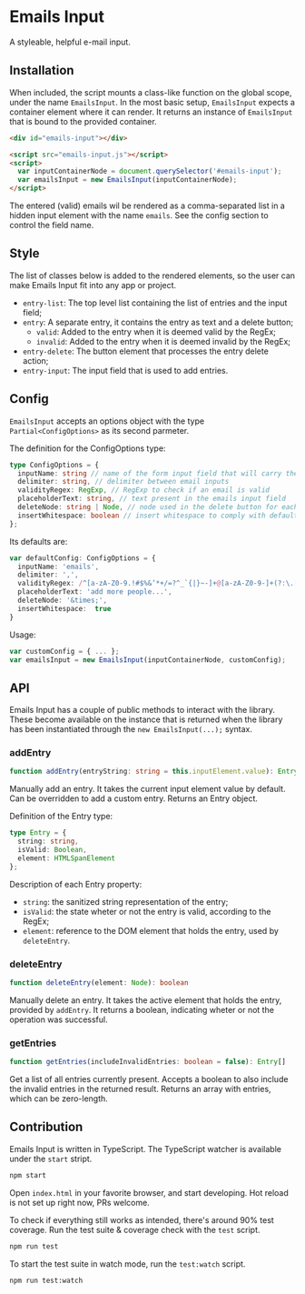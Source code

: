 # Emails Input
A styleable, helpful e-mail input.

## Installation

When included, the script mounts a class-like function on the global scope, under the name `EmailsInput`. In the most basic setup, `EmailsInput` expects a container element where it can render. It returns an instance of `EmailsInput` that is bound to the provided container.

```html
<div id="emails-input"></div>

<script src="emails-input.js"></script>
<script>
  var inputContainerNode = document.querySelector('#emails-input');
  var emailsInput = new EmailsInput(inputContainerNode);
</script>
```

The entered (valid) emails wil be rendered as a comma-separated list in a hidden input element with the name `emails`. See the config section to control the field name.

## Style

The list of classes below is added to the rendered elements, so the user can make Emails Input fit into any app or project.

- `entry-list`: The top level list containing the list of entries and the input field;
- `entry`: A separate entry, it contains the entry as text and a delete button;
  - `valid`: Added to the entry when it is deemed valid by the RegEx;
  - `invalid`: Added to the entry when it is deemed invalid by the RegEx;
- `entry-delete`: The button element that processes the entry delete action;
- `entry-input`: The input field that is used to add entries.

## Config

`EmailsInput` accepts an options object with the type `Partial<ConfigOptions>` as its second parmeter.

The definition for the ConfigOptions type:
```ts
type ConfigOptions = {
  inputName: string // name of the form input field that will carry the entered e-mails
  delimiter: string, // delimiter between email inputs
  validityRegex: RegExp, // RegExp to check if an email is valid
  placeholderText: string, // text present in the emails input field
  deleteNode: string | Node, // node used in the delete button for each entry
  insertWhitespace: boolean // insert whitespace to comply with default input style
};
```

Its defaults are:
```ts
var defaultConfig: ConfigOptions = {
  inputName: 'emails',
  delimiter: ',',
  validityRegex: /^[a-zA-Z0-9.!#$%&’*+/=?^_`{|}~-]+@[a-zA-Z0-9-]+(?:\.[a-zA-Z0-9-]+)*$/,
  placeholderText: 'add more people...',
  deleteNode: '&times;',
  insertWhitespace:  true
}
```

Usage:
```js
var customConfig = { ... };
var emailsInput = new EmailsInput(inputContainerNode, customConfig);
```

## API

Emails Input has a couple of public methods to interact with the library. These become available on the instance that is returned when the library has been instantiated through the `new EmailsInput(...);` syntax.

### addEntry

```ts
function addEntry(entryString: string = this.inputElement.value): Entry
```

Manually add an entry. It takes the current input element value by default. Can be overridden to add a custom entry. Returns an Entry object.

Definition of the Entry type:
```ts
type Entry = {
  string: string,
  isValid: Boolean,
  element: HTMLSpanElement
};
```

Description of each Entry property:
- `string`: the sanitized string representation of the entry;
- `isValid`: the state wheter or not the entry is valid, according to the RegEx;
- `element`: reference to the DOM element that holds the entry, used by `deleteEntry`.

### deleteEntry

```ts
function deleteEntry(element: Node): boolean
```

Manually delete an entry. It takes the active element that holds the entry, provided by `addEntry`. It returns a boolean, indicating wheter or not the operation was successful.

### getEntries

```ts
function getEntries(includeInvalidEntries: boolean = false): Entry[]
```

Get a list of all entries currently present. Accepts a boolean to also include the invalid entries in the returned result. Returns an array with entries, which can be zero-length.

## Contribution

Emails Input is written in TypeScript. The TypeScript watcher is available under the `start` stript.
```sh
npm start
```

Open `index.html` in your favorite browser, and start developing. Hot reload is not set up right now, PRs welcome.

To check if everything still works as intended, there's around 90% test coverage. Run the test suite & coverage check with the `test` script.

```sh
npm run test
```

To start the test suite in watch mode, run the `test:watch` script.

```sh
npm run test:watch
```
